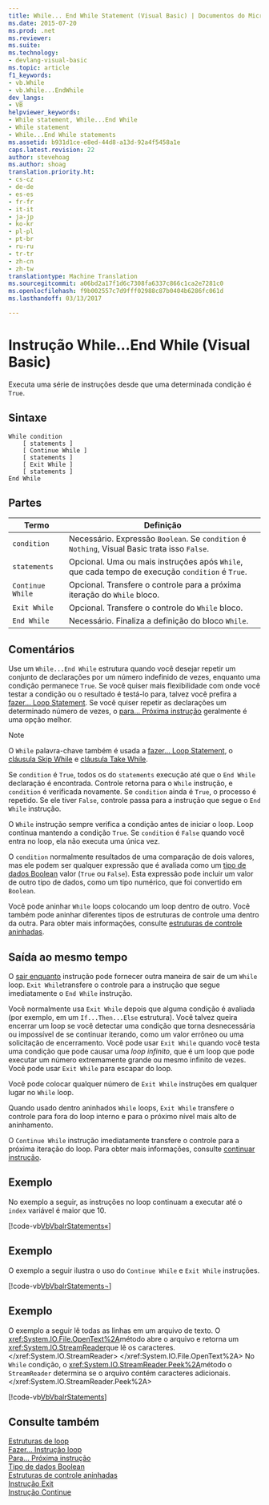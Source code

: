 ```yaml
---
title: While... End While Statement (Visual Basic) | Documentos do Microsoft
ms.date: 2015-07-20
ms.prod: .net
ms.reviewer: 
ms.suite: 
ms.technology:
- devlang-visual-basic
ms.topic: article
f1_keywords:
- vb.While
- vb.While...EndWhile
dev_langs:
- VB
helpviewer_keywords:
- While statement, While...End While
- While statement
- While...End While statements
ms.assetid: b931d1ce-e8ed-44d8-a13d-92a4f5458a1e
caps.latest.revision: 22
author: stevehoag
ms.author: shoag
translation.priority.ht:
- cs-cz
- de-de
- es-es
- fr-fr
- it-it
- ja-jp
- ko-kr
- pl-pl
- pt-br
- ru-ru
- tr-tr
- zh-cn
- zh-tw
translationtype: Machine Translation
ms.sourcegitcommit: a06bd2a17f1d6c7308fa6337c866c1ca2e7281c0
ms.openlocfilehash: f9b002557c7d9fff02988c87b0404b6286fc061d
ms.lasthandoff: 03/13/2017

---
```

# <a name="whileend-while-statement-visual-basic"></a>Instrução While...End While (Visual Basic)
Executa uma série de instruções desde que uma determinada condição é `True`.  
  
## <a name="syntax"></a>Sintaxe  
  
```  
While condition  
    [ statements ]  
    [ Continue While ]  
    [ statements ]  
    [ Exit While ]  
    [ statements ]  
End While  
```  
  
## <a name="parts"></a>Partes  
  
|Termo|Definição|  
|---|---|  
|`condition`|Necessário. Expressão `Boolean`. Se `condition` é `Nothing`, Visual Basic trata isso `False`.|  
|`statements`|Opcional. Uma ou mais instruções após `While`, que cada tempo de execução `condition` é `True`.|  
|`Continue While`|Opcional. Transfere o controle para a próxima iteração do `While` bloco.|  
|`Exit While`|Opcional. Transfere o controle do `While` bloco.|  
|`End While`|Necessário. Finaliza a definição do bloco `While`.|  
  
## <a name="remarks"></a>Comentários  
 Use um `While...End While` estrutura quando você desejar repetir um conjunto de declarações por um número indefinido de vezes, enquanto uma condição permanece `True`. Se você quiser mais flexibilidade com onde você testar a condição ou o resultado é testá-lo para, talvez você prefira a [fazer... Loop Statement](../../../visual-basic/language-reference/statements/do-loop-statement.md). Se você quiser repetir as declarações um determinado número de vezes, o [para... Próxima instrução](../../../visual-basic/language-reference/statements/for-next-statement.md) geralmente é uma opção melhor.  
  
> [!NOTE]
>  O `While` palavra-chave também é usada a [fazer... Loop Statement](../../../visual-basic/language-reference/statements/do-loop-statement.md), o [cláusula Skip While](../../../visual-basic/language-reference/queries/skip-while-clause.md) e [cláusula Take While](../../../visual-basic/language-reference/queries/take-while-clause.md).  
  
 Se `condition` é `True`, todos os do `statements` execução até que o `End While` declaração é encontrada. Controle retorna para o `While` instrução, e `condition` é verificada novamente. Se `condition` ainda é `True`, o processo é repetido. Se ele tiver `False`, controle passa para a instrução que segue o `End While` instrução.  
  
 O `While` instrução sempre verifica a condição antes de iniciar o loop. Loop continua mantendo a condição `True`. Se `condition` é `False` quando você entra no loop, ela não executa uma única vez.  
  
 O `condition` normalmente resultados de uma comparação de dois valores, mas ele podem ser qualquer expressão que é avaliada como um [tipo de dados Boolean](../../../visual-basic/language-reference/data-types/boolean-data-type.md) valor (`True` ou `False`). Esta expressão pode incluir um valor de outro tipo de dados, como um tipo numérico, que foi convertido em `Boolean`.  
  
 Você pode aninhar `While` loops colocando um loop dentro de outro. Você também pode aninhar diferentes tipos de estruturas de controle uma dentro da outra. Para obter mais informações, consulte [estruturas de controle aninhadas](../../../visual-basic/programming-guide/language-features/control-flow/nested-control-structures.md).  
  
## <a name="exit-while"></a>Saída ao mesmo tempo  
 O [sair enquanto](../../../visual-basic/language-reference/statements/exit-statement.md) instrução pode fornecer outra maneira de sair de um `While` loop. `Exit While`transfere o controle para a instrução que segue imediatamente o `End While` instrução.  
  
 Você normalmente usa `Exit While` depois que alguma condição é avaliada (por exemplo, em um `If...Then...Else` estrutura). Você talvez queira encerrar um loop se você detectar uma condição que torna desnecessária ou impossível de se continuar iterando, como um valor errôneo ou uma solicitação de encerramento. Você pode usar `Exit While` quando você testa uma condição que pode causar uma *loop infinito*, que é um loop que pode executar um número extremamente grande ou mesmo infinito de vezes. Você pode usar `Exit While` para escapar do loop.  
  
 Você pode colocar qualquer número de `Exit While` instruções em qualquer lugar no `While` loop.  
  
 Quando usado dentro aninhados `While` loops, `Exit While` transfere o controle para fora do loop interno e para o próximo nível mais alto de aninhamento.  
  
 O `Continue While` instrução imediatamente transfere o controle para a próxima iteração do loop. Para obter mais informações, consulte [continuar instrução](../../../visual-basic/language-reference/statements/continue-statement.md).  
  
## <a name="example"></a>Exemplo  
 No exemplo a seguir, as instruções no loop continuam a executar até o `index` variável é maior que 10.  
  
 [!code-vb[VbVbalrStatements&#171;](../../../visual-basic/language-reference/error-messages/codesnippet/VisualBasic/while-end-while-statement_1.vb)]  
  
## <a name="example"></a>Exemplo  
 O exemplo a seguir ilustra o uso do `Continue While` e `Exit While` instruções.  
  
 [!code-vb[VbVbalrStatements&#172;](../../../visual-basic/language-reference/error-messages/codesnippet/VisualBasic/while-end-while-statement_2.vb)]  
  
## <a name="example"></a>Exemplo  
 O exemplo a seguir lê todas as linhas em um arquivo de texto. O <xref:System.IO.File.OpenText%2A>método abre o arquivo e retorna um <xref:System.IO.StreamReader>que lê os caracteres.</xref:System.IO.StreamReader> </xref:System.IO.File.OpenText%2A> No `While` condição, o <xref:System.IO.StreamReader.Peek%2A>método o `StreamReader` determina se o arquivo contém caracteres adicionais.</xref:System.IO.StreamReader.Peek%2A>  
  
 [!code-vb[VbVbalrStatements&#173;](../../../visual-basic/language-reference/error-messages/codesnippet/VisualBasic/while-end-while-statement_3.vb)]  
  
## <a name="see-also"></a>Consulte também  
 [Estruturas de loop](../../../visual-basic/programming-guide/language-features/control-flow/loop-structures.md)   
 [Fazer... Instrução loop](../../../visual-basic/language-reference/statements/do-loop-statement.md)   
 [Para... Próxima instrução](../../../visual-basic/language-reference/statements/for-next-statement.md)   
 [Tipo de dados Boolean](../../../visual-basic/language-reference/data-types/boolean-data-type.md)   
 [Estruturas de controle aninhadas](../../../visual-basic/programming-guide/language-features/control-flow/nested-control-structures.md)   
 [Instrução Exit](../../../visual-basic/language-reference/statements/exit-statement.md)   
 [Instrução Continue](../../../visual-basic/language-reference/statements/continue-statement.md)

